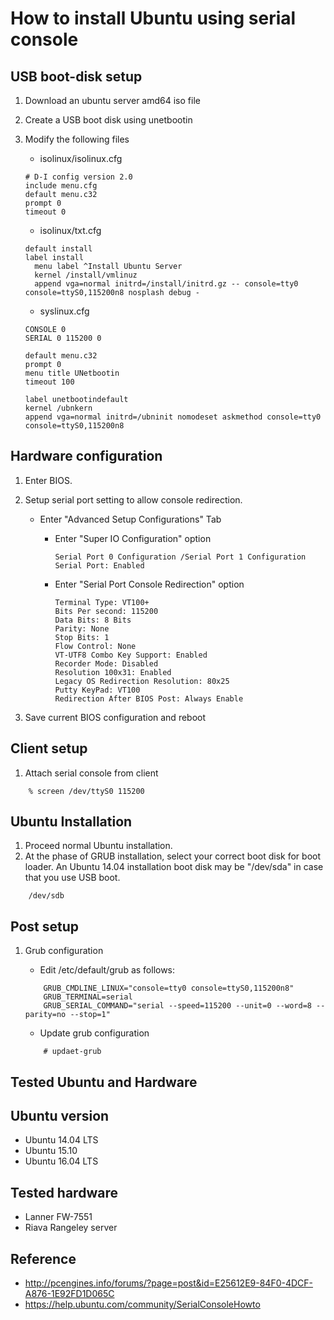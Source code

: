 How to install Ubuntu using serial console
==========================================

USB boot-disk setup
------------------------------------------

1. Download an ubuntu server amd64 iso file
2. Create a USB boot disk using unetbootin
3. Modify the following files

	- isolinux/isolinux.cfg

	```
	# D-I config version 2.0
	include menu.cfg
	default menu.c32
	prompt 0
	timeout 0
	```
	- isolinux/txt.cfg

	```
	default install
	label install
	  menu label ^Install Ubuntu Server
	  kernel /install/vmlinuz
      append vga=normal initrd=/install/initrd.gz -- console=tty0 console=ttyS0,115200n8 nosplash debug -
	```

	- syslinux.cfg

	```
	CONSOLE 0
	SERIAL 0 115200 0

	default menu.c32
	prompt 0
	menu title UNetbootin
	timeout 100

	label unetbootindefault
	kernel /ubnkern
    append vga=normal initrd=/ubninit nomodeset askmethod console=tty0 console=ttyS0,115200n8
	```

Hardware configuration
------------------------------------------
1. Enter BIOS.
2. Setup serial port setting to allow console redirection.

	- Enter "Advanced Setup Configurations" Tab

	    - Enter "Super IO Configuration" option

			```
			Serial Port 0 Configuration /Serial Port 1 Configuration
			Serial Port: Enabled
			```

		- Enter "Serial Port Console Redirection" option

			```
			Terminal Type: VT100+
			Bits Per second: 115200
			Data Bits: 8 Bits
			Parity: None
			Stop Bits: 1
			Flow Control: None
			VT-UTF8 Combo Key Support: Enabled
			Recorder Mode: Disabled
			Resolution 100x31: Enabled
			Legacy OS Redirection Resolution: 80x25
			Putty KeyPad: VT100
			Redirection After BIOS Post: Always Enable
			```

3. Save current BIOS configuration and reboot

Client setup
------------------------------------------
1. Attach serial console from client

```
	% screen /dev/ttyS0 115200
```

Ubuntu Installation
------------------------------------------
1. Proceed normal Ubuntu installation.
2. At the phase of GRUB installation, select your correct boot disk for boot loader.
An Ubuntu 14.04 installation boot disk may be "/dev/sda" in case that you use USB boot.

```
    /dev/sdb
```

Post setup
------------------------------------------
1. Grub configuration

	- Edit /etc/default/grub as follows:

	```
		GRUB_CMDLINE_LINUX="console=tty0 console=ttyS0,115200n8"
		GRUB_TERMINAL=serial
		GRUB_SERIAL_COMMAND="serial --speed=115200 --unit=0 --word=8 --parity=no --stop=1"
	```

	- Update grub configuration

	```
		# updaet-grub
	```

Tested Ubuntu and Hardware
------------------------------------------
## Ubuntu version
- Ubuntu 14.04 LTS
- Ubuntu 15.10
- Ubuntu 16.04 LTS

## Tested hardware
- Lanner FW-7551
- Riava Rangeley server


Reference
------------------------------------------
- http://pcengines.info/forums/?page=post&id=E25612E9-84F0-4DCF-A876-1E92FD1D065C
- https://help.ubuntu.com/community/SerialConsoleHowto
